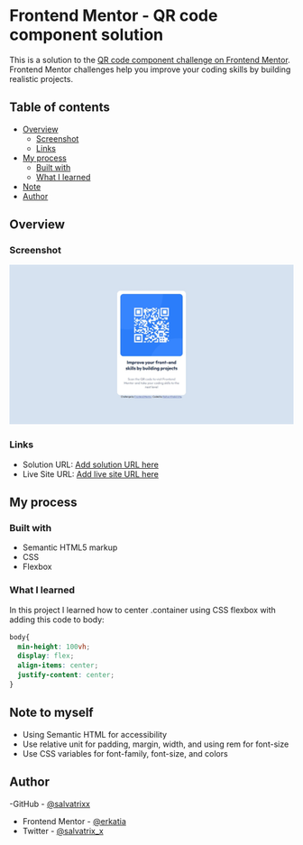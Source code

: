 # Frontend Mentor - QR code component solution

This is a solution to the [QR code component challenge on Frontend Mentor](https://www.frontendmentor.io/challenges/qr-code-component-iux_sIO_H). Frontend Mentor challenges help you improve your coding skills by building realistic projects. 

## Table of contents

- [Overview](#overview)
  - [Screenshot](#screenshot)
  - [Links](#links)
- [My process](#my-process)
  - [Built with](#built-with)
  - [What I learned](#what-i-learned)
- [Note](#note)
- [Author](#author)

## Overview

### Screenshot

![](./screenshot.jpg)

### Links

- Solution URL: [Add solution URL here](https://github.com/salvatrixx/qr-code)
- Live Site URL: [Add live site URL here](https://your-live-site-url.com)

## My process

### Built with

- Semantic HTML5 markup
- CSS
- Flexbox

### What I learned

In this project I learned how to center .container using CSS flexbox with adding this code to body:

```css
body{
  min-height: 100vh;
  display: flex;
  align-items: center;
  justify-content: center;
}
```

## Note to myself

- Using Semantic HTML for accessibility
- Use relative unit for padding, margin, width, and using rem for font-size
- Use CSS variables for font-family, font-size, and colors

## Author

-GitHub - [@salvatrixx](https://github.com/salvatrixx)
- Frontend Mentor - [@erkatia](https://www.frontendmentor.io/profile/erkatia)
- Twitter - [@salvatrix_x](https://twitter.com/salvatrix_x)

